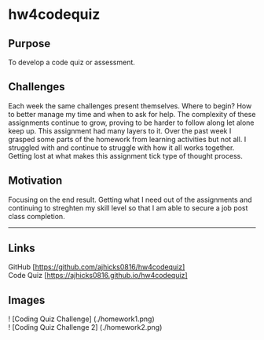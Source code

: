 # hw4codequiz

## Purpose
To develop a code quiz or assessment.

## Challenges
Each week the same challenges present themselves. Where to begin? How to better manage my time and when to ask for help. The complexity of these assignments continue to grow, proving to be harder to follow along let alone keep up. This assignment had many layers to it. Over the past week I grasped some parts of the homework from learning activities but not all. I struggled with and continue to struggle with how it all works together. Getting lost at what makes this assignment tick type of thought process.

## Motivation
Focusing on the end result. Getting what I need out of the assignments and continuing to streghten my skill level so that I am able to secure a job post class completion.

---
## Links
GitHub [https://github.com/ajhicks0816/hw4codequiz]  
Code Quiz [https://ajhicks0816.github.io/hw4codequiz]

## Images
! [Coding Quiz Challenge] (./homework1.png)  
! [Coding Quiz Challenge 2] (./homework2.png)

